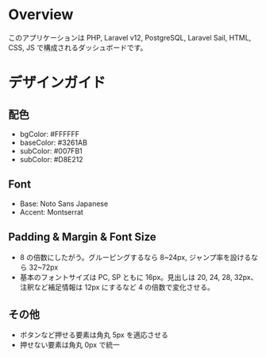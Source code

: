 # Overview

このアプリケーションは PHP, Laravel v12, PostgreSQL, Laravel Sail, HTML, CSS, JS で構成されるダッシュボードです。

# デザインガイド

## 配色

-   bgColor: #FFFFFF
-   baseColor: #3261AB
-   subColor: #007FB1
-   subColor: #D8E212

## Font

-   Base: Noto Sans Japanese
-   Accent: Montserrat

## Padding & Margin & Font Size

-   8 の倍数にしたがう。グルーピングするなら 8~24px, ジャンプ率を設けるなら 32~72px
-   基本のフォントサイズは PC, SP ともに 16px。見出しは 20, 24, 28, 32px、注釈など補足情報は 12px にするなど 4 の倍数で変化させる。

## その他

-   ボタンなど押せる要素は角丸 5px を適応させる
-   押せない要素は角丸 0px で統一
